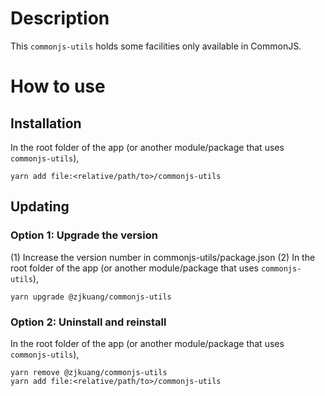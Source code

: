 # Description
This `commonjs-utils` holds some facilities only available in CommonJS.

# How to use
## Installation
In the root folder of the app (or another module/package that uses `commonjs-utils`),
```
yarn add file:<relative/path/to>/commonjs-utils
```

## Updating
### Option 1: Upgrade the version
(1) Increase the version number in commonjs-utils/package.json
(2) In the root folder of the app (or another module/package that uses `commonjs-utils`),  
```
yarn upgrade @zjkuang/commonjs-utils
```

### Option 2: Uninstall and reinstall
In the root folder of the app (or another module/package that uses `commonjs-utils`),
```
yarn remove @zjkuang/commonjs-utils
yarn add file:<relative/path/to>/commonjs-utils
```
